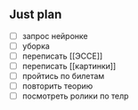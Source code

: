 ## Just plan
- [ ] запрос нейронке
- [ ] уборка
- [ ] переписать [[ЭССЕ]]
- [ ] переписать [[картинки]]
- [ ] пройтись по билетам 
- [ ] повторить теорию 
- [ ] посмотреть ролики по телр

